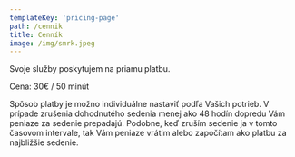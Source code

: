 ```yaml
---
templateKey: 'pricing-page'
path: /cennik
title: Cenník
image: /img/smrk.jpeg
---
```


Svoje služby poskytujem na priamu platbu. 

Cena: 30€ / 50 minút

Spôsob platby je možno individuálne nastaviť podľa Vašich potrieb. V prípade zrušenia dohodnutého sedenia menej ako 48 hodín dopredu Vám peniaze za sedenie prepadajú. Podobne, keď zruším sedenie ja v tomto časovom intervale, tak Vám peniaze vrátim alebo započítam ako platbu za najbližšie sedenie.